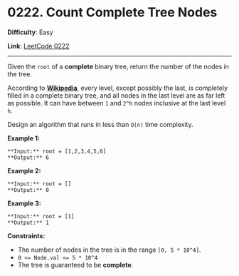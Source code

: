 # 0222. Count Complete Tree Nodes

**Difficulty**: Easy

**Link**: [LeetCode 0222](https://leetcode.com/problems/count-complete-tree-nodes/)

---

Given the `root` of a **complete** binary tree, return the number of the nodes in the tree.

According to **[Wikipedia](http://en.wikipedia.org/wiki/Binary_tree#Types_of_binary_trees)**, every level, except possibly the last, is completely filled in a complete binary tree, and all nodes in the last level are as far left as possible. It can have between `1` and `2^h` nodes inclusive at the last level `h`.

Design an algorithm that runs in less than `O(n)` time complexity.

**Example 1:**

    **Input:** root = [1,2,3,4,5,6]
    **Output:** 6

**Example 2:**

    **Input:** root = []
    **Output:** 0

**Example 3:**

    **Input:** root = [1]
    **Output:** 1

**Constraints:**

* The number of nodes in the tree is in the range `[0, 5 * 10^4]`.
* `0 <= Node.val <= 5 * 10^4`
* The tree is guaranteed to be **complete**.
